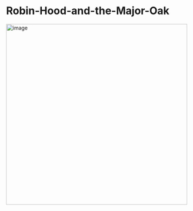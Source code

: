 # Robin-Hood-and-the-Major-Oak
<img width="492" alt="image" src="https://github.com/user-attachments/assets/4870e85b-8de6-4418-bb8a-da6f3c28a0ab">

